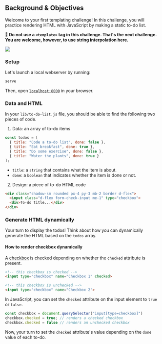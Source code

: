 ## Background & Objectives

Welcome to your first templating challenge! In this challenge, you will practice rendering HTML with JavaScript by making a static to-do list.

**🛑 Do not use a `<template>` tag in this challenge. That's the next challenge. You are welcome, however, to use string interpolation here.**

![](https://raw.githubusercontent.com/lewagon/fullstack-images/master/frontend/to-do-static.png)

### Setup

Let's launch a local webserver by running:

```bash
serve
```

Then, open [`localhost:8000`](http://localhost:8000) in your browser.

### Data and HTML

In your `lib/to-do-list.js` file, you should be able to find the following two pieces of code.

1. Data: an array of to-do items

```js
const todos = [
  { title: "Code a to-do list", done: false },
  { title: "Eat breakfast", done: true },
  { title: "Do some exercise", done: false },
  { title: "Water the plants", done: true }
];
```

- `title`: a `string` that contains what the item is about.
- `done`: a `boolean` that indicates whether the item is done or not.

2. Design: a piece of to-do HTML code

```html
<div class="shadow-sm rounded px-4 py-3 mb-2 border d-flex">
  <input class="d-flex form-check-input me-1" type="checkbox">
  <div>To-do title...</div>
</div>
```

### Generate HTML dynamically

Your turn to display the todos! Think about how you can dynamically generate the HTML based on the `todos` array.

#### How to render checkbox dynamically

A [checkbox](https://developer.mozilla.org/en-US/docs/Web/HTML/Element/input/checkbox) is checked depending on whether the `checked` attribute is present.

```html
<!-- this checkbox is checked -->
<input type="checkbox" name="Checkbox 1" checked>

<!-- this checkbox is unchecked -->
<input type="checkbox" name="Checkbox 2">
```

In JavaScript, you can set the `checked` attribute on the input element to `true` or `false`.

```js
const checkbox = document.querySelector("input[type=checkbox]")
checkbox.checked = true; // renders a checked checkbox
checkbox.checked = false // renders an unchecked checkbox
```

Now, your turn to set the `checked` attribute's value depending on the `done` value of each to-do.
